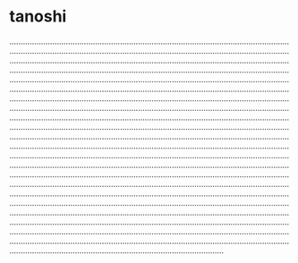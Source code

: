 # tanoshi
.......................................................................................................................................................................................................................................................................................................................................................................................................................................................................................................................................................................................................................................................................................................................................................................................................................................................................................................................................................................................................................................................................................................................................................................................................................................................................................................................................................................................................................................................................................................................................................................................................................................................................................................................................................................................................................................................................................................................................................................................................................................................................................................................................................................................................................................................................................................................................................................................................................................................................................................................................................................................................................................................................................................................................................................................................................................................................................................................................